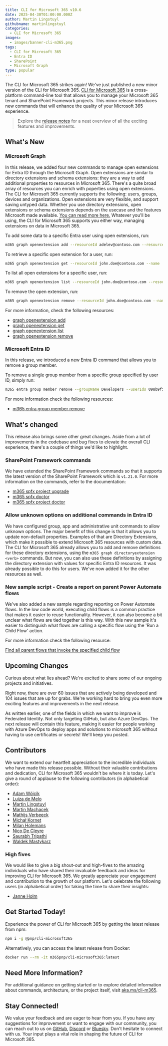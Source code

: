 ```yaml
---
title: CLI for Microsoft 365 v10.6
date: 2025-04-30T01:00:00.000Z
author: Martin Lingstuyl
githubname: martinlingstuyl
categories:
  - CLI for Microsoft 365
images:
  - images/banner-cli-m365.png
tags:
  - CLI for Microsoft 365
  - Entra ID
  - SharePoint
  - Microsoft Graph
type: popular
---
```


The CLI for Microsoft 365 strikes again! We've just published a new minor version of the CLI for Microsoft 365. [CLI for Microsoft 365](https://aka.ms/cli-m365) is a cross-platform command-line tool that allows you to manage your Microsoft 365 tenant and SharePoint Framework projects. This minor release introduces new commands that will enhance the quality of your Microsoft 365 experience.

> Explore the [release notes](https://aka.ms/cli-m365/notes) for a neat overview of all the exciting features and improvements. 

## What's New

### Microsoft Graph

In this release, we added four new commands to manage open extensions for Entra ID through the Microsoft Graph. Open extensions are similar to directory extensions and schema extensions: they are a way to add additional properties to resources in Microsoft 365. There's a quite broad array of resources you can enrich with poperties using open extensions. The CLI for Microsoft 365 currently supports the following: users, groups, devices and organizations. Open extensions are very flexible, and support saving untyped data. Whether you use directory extensions, open extensions or schema extensions depends on the usecase and the features Microsoft made available. [You can read more here.](https://learn.microsoft.com/graph/extensibility-overview) Whatever you'll be using, the CLI for Microsoft 365 supports you either way, managing extensions on data in Microsoft 365. 

To add some data to a specific Entra user using open extensions, run:

```sh
m365 graph openextension add --resourceId adelev@contoso.com --resourceType user --name 'com.contoso.roamingSettings' --theme dark --color red --language English
```

To retrieve a specific open extension for a user, run:

```sh
m365 graph openextension get --resourceId john.doe@contoso.com --name 'com.contoso.roamingSettings' --resourceType user
```

To list all open extensions for a specific user, run:

```sh
m365 graph openextension list --resourceId john.doe@contoso.com --resourceType user
```

To remove the open extension, run:

```sh
m365 graph openextension remove --resourceId john.doe@contoso.com --name 'com.contoso.roamingSettings' --resourceType user --force
```

For more information, check the following resources:

- [graph openextension add](https://pnp.github.io/cli-microsoft365/cmd/graph/openextension/openextension-add/)
- [graph openextension get](https://pnp.github.io/cli-microsoft365/cmd/graph/openextension/openextension-get/)
- [graph openextension list](https://pnp.github.io/cli-microsoft365/cmd/graph/openextension/openextension-list/)
- [graph openextension remove](https://pnp.github.io/cli-microsoft365/cmd/graph/openextension/openextension-remove/)


### Microsoft Entra ID

In this release, we introduced a new Entra ID command that allows you to remove a group member.

To remove a single group member from a specific group specified by user ID, simply run:

```sh
m365 entra group member remove --groupName Developers --userIds 098b9f52-f48c-4401-819f-29c33794c3f5 --role Member
```

For more information check the following resources:
- [m365 entra group member remove](https://pnp.github.io/cli-microsoft365/cmd/entra/group/group-member-remove/)

## What's changed

This release also brings some other great changes. Aside from a lot of improvements in the codebase and bug fixes to elevate the overall CLI experience, there's a couple of things we'd like to highlight.

### SharePoint Framework commands

We have extended the SharePoint Framework commands so that it supports the latest version of the SharePoint Framework which is `v1.21.0`. For more information on the commands, refer to the documentation:

- [m365 spfx project upgrade](https://pnp.github.io/cli-microsoft365/cmd/spfx/project/project-upgrade)
- [m365 spfx doctor](https://pnp.github.io/cli-microsoft365/cmd/spfx/spfx-doctor)
- [m365 spfx project doctor](https://pnp.github.io/cli-microsoft365/cmd/spfx/project/project-doctor)

### Allow unknown options on additional commands in Entra ID

We have configured group, app and administrative unit commands to allow unknown options. The major benefit of this change is that it allows you to update non-default properties. Examples of that are Directory Extensions, which make it possible to extend Microsoft 365 resources with custom data. The CLI for Microsoft 365 already allows you to add and remove definitions for these directory extensions, using the `m365 graph directoryextension <verb>` commands. But now, you can also use these definitions by assigning the directory extension with values for specific Entra ID resources. It was already possible to do this for users. We've now added it for the other resources as well.   

### New sample script - Create a report on parent Power Automate flows

We've also added a new sample regarding reporting on Power Automate flows. In the low code world, executing child flows is a common practice that makes it easier to reuse functionality. However, it can also become a bit unclear what flows are tied together is this way. With this new sample it's easier to distinguish what flows are calling a specific flow using the 'Run a Child Flow' action. 

For more information check the following resource:

[Find all parent flows that invoke the specified child flow](https://pnp.github.io/cli-microsoft365/sample-scripts/flow/search-parent-flows/)

## Upcoming Changes

Curious about what lies ahead? We're excited to share some of our ongoing projects and initiatives.

Right now, there are over 60 issues that are actively being developed and 104 issues that are up for grabs. We're working hard to bring you even more exciting features and improvements in the next release.

As written earlier, one of the fields in which we want to improve is Federated Identity. Not only targeting GitHub, but also Azure DevOps. The next release will contain this feature, making it easier for people working with Azure DevOps to deploy apps and solutions to microsoft 365 without having to use certificates or secrets! We'll keep you posted.

## Contributors

We want to extend our heartfelt appreciation to the incredible individuals who have made this release possible. Without their valuable contributions and dedication, CLI for Microsoft 365 wouldn't be where it is today. Let's give a round of applause to the following contributors (in alphabetical order):

- [Adam Wójcik](https://github.com/Adam-it)
- [Luiza de Melo](https://github.com/luizademelo)
- [Martin Lingstuyl](https://github.com/martinlingstuyl)
- [Martin Machacek](https://github.com/MartinM85)
- [Mathijs Verbeeck](https://github.com/MathijsVerbeeck)
- [Michał Kornet](https://github.com/mkm17)
- [Milan Holemans](https://github.com/milanholemans)
- [Nico De Cleyre](https://github.com/nicodecleyre)
- [Saurabh Tripathi](https://github.com/Saurabh7019)
- [Waldek Mastykarz](https://github.com/waldekmastykarz)

### High fives

We would like to give a big shout-out and high-fives to the amazing individuals who have shared their invaluable feedback and ideas for improving CLI for Microsoft 365. We greatly appreciate your engagement and contribution to the growth of our platform. Let's celebrate the following users (in alphabetical order) for taking the time to share their insights:

- [Janne Holm](https://github.com/jhholm)

## Get Started Today!

Experience the power of CLI for Microsoft 365 by getting the latest release from npm:

```bash
npm i -g @pnp/cli-microsoft365
```

Alternatively, you can access the latest release from Docker:

```bash
docker run --rm -it m365pnp/cli-microsoft365:latest
```

## Need More Information?

For additional guidance on getting started or to explore detailed information about commands, architecture, or the project itself, visit [aka.ms/cli-m365](https://aka.ms/cli-m365).

## Stay Connected!

We value your feedback and are eager to hear from you. If you have any suggestions for improvement or want to engage with our community, you can reach out to us on [GitHub](https://github.com/pnp/cli-microsoft365/issues), [Discord](https://aka.ms/cli-m365/discord) or [Bluesky](https://bsky.app/profile/climicrosoft365.bsky.social). Don't hesitate to connect with us. Your input plays a vital role in shaping the future of CLI for Microsoft 365.
